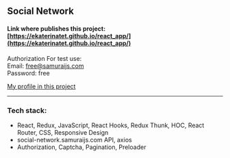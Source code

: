 ## Social Network

#### Link where publishes this project: [https://ekaterinatet.github.io/react_app/](https://ekaterinatet.github.io/react_app/)

Authorization 
For test use:  
Email: free@samuraijs.com  
Password: free  

[My profile in this project](https://ekaterinatet.github.io/react_app/#/profile/30607)

***

### Tech stack:

* React, Redux, JavaScript, React Hooks, Redux Thunk, HOC, React Router, CSS, Responsive Design 
* social-network.samuraijs.com API, axios
* Authorization, Captcha, Pagination, Preloader
